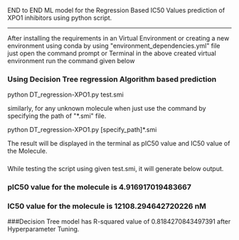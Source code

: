 END to END ML model for the Regression Based IC50 Values prediction of XPO1 inhibitors using python script. 

*****

After installing the requirements in an Virtual Environment
or creating a new environment using conda by using "environment_dependencies.yml" file
just open the command prompt or Terminal in the above created virtual environment
run the command given below
### Using Decision Tree regression Algorithm based prediction
python DT_regression-XPO1.py test.smi

similarly, for any unknown molecule when just use the command by specifying the path
of "*.smi" file.

python DT_regression-XPO1.py [specify_path]*.smi


The result will be displayed in the terminal as pIC50 value and IC50 value of the Molecule.


###
While testing the script using given test.smi, it will generate below output.

###  pIC50 value for the molecule is  4.916917019483667
###  IC50 value for the molecule is  12108.294642720226 nM

###Decision Tree model has R-squared value of 0.8184270843497391 after Hyperparameter Tuning. 
